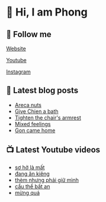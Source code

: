 # 👋 Hi, I am Phong

## 🔗 Follow me

[Website](https://phongever.xyz "Website")

[Youtube](https://www.youtube.com/@phongever "Youtube")

[Instagram](https://www.instagram.com/phongever "Instagram")

## 📝 Latest blog posts

<!-- BLOG-POST-LIST:START -->
- [Areca nuts](https://phongever.xyz/blog/areca-nuts/)
- [Give Chien a bath](https://phongever.xyz/blog/give-chien-a-bath/)
- [Tighten the chair&#39;s armrest](https://phongever.xyz/blog/tighten-the-chairs-armrest/)
- [Mixed feelings](https://phongever.xyz/blog/mixed-feelings/)
- [Gon came home](https://phongever.xyz/blog/gon-came-home/)
<!-- BLOG-POST-LIST:END -->

## 📺 Latest Youtube videos

<!-- YOUTUBE-VIDEO-LIST:START -->
- [sơ hở là mất](https://www.youtube.com/shorts/ydYbu8jl-Rw)
- [đang ăn kiêng](https://www.youtube.com/shorts/qtmEXKqELeQ)
- [thèm nhưng phải giữ mình](https://www.youtube.com/shorts/druE3X-C2_U)
- [cẩu thể bất an](https://www.youtube.com/shorts/fA_Y06btsIo)
- [mừng quá](https://www.youtube.com/shorts/Dj_8b72Ag40)
<!-- YOUTUBE-VIDEO-LIST:END -->
